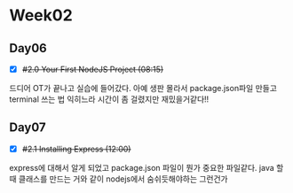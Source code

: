 # Week02

## Day06
- [x] ~~#2.0 Your First NodeJS Project (08:15)~~

드디어 OT가 끝나고 실습에 들어갔다.
아예 생판 몰라서 package.json파일 만들고 terminal 쓰는 법 익히느라 시간이 좀 걸렸지만 재밌을거같다!!

## Day07
- [x] ~~#2.1 Installing Express (12:00)~~

express에 대해서 알게 되었고 
package.json 파일이 뭔가 중요한 파일같다.
java 할때 클래스를 만드는 거와 같이 nodejs에서 숨쉬듯해야하는 그런건가






